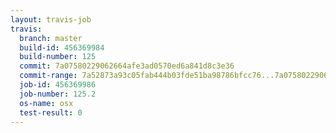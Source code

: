 ```yaml
---
layout: travis-job
travis:
  branch: master
  build-id: 456369984
  build-number: 125
  commit: 7a07580229062664afe3ad0570ed6a841d8c3e36
  commit-range: 7a52873a93c05fab444b03fde51ba98786bfcc76...7a07580229062664afe3ad0570ed6a841d8c3e36
  job-id: 456369986
  job-number: 125.2
  os-name: osx
  test-result: 0
---
```

